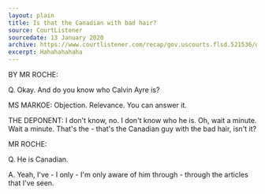 ```yaml
---
layout: plain
title: Is that the Canadian with bad hair?
source: CourtListener
sourcedate: 13 January 2020
archive: https://www.courtlistener.com/recap/gov.uscourts.flsd.521536/gov.uscourts.flsd.521536.488.17.pdf
excerpt: Hahahahahaha
---
```


BY MR ROCHE:

Q. Okay. And do you know who Calvin Ayre is?

MS MARKOE: Objection. Relevance. You can answer
it.

THE DEPONENT: I don't know, no. I don't know who
he is. Oh, wait a minute. Wait a minute. That's the -
that's the Canadian guy with the bad hair, isn't it?

MR ROCHE:

Q. He is Canadian.

A. Yeah, I've - I only - I'm only aware of him through - through the articles that I've seen.
